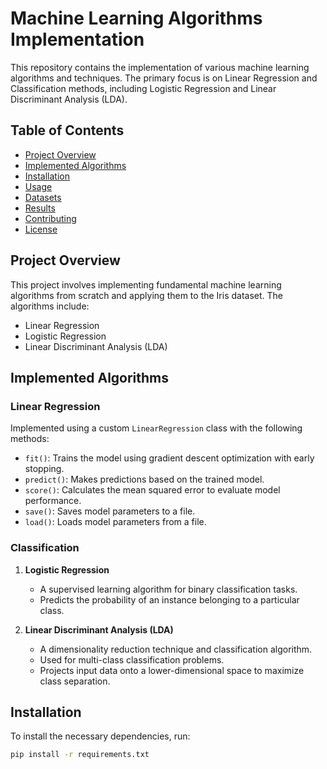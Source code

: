 # Machine Learning Algorithms Implementation

This repository contains the implementation of various machine learning algorithms and techniques. The primary focus is on Linear Regression and Classification methods, including Logistic Regression and Linear Discriminant Analysis (LDA).

## Table of Contents
- [Project Overview](#project-overview)
- [Implemented Algorithms](#implemented-algorithms)
- [Installation](#installation)
- [Usage](#usage)
- [Datasets](#datasets)
- [Results](#results)
- [Contributing](#contributing)
- [License](#license)

## Project Overview
This project involves implementing fundamental machine learning algorithms from scratch and applying them to the Iris dataset. The algorithms include:
- Linear Regression
- Logistic Regression
- Linear Discriminant Analysis (LDA)

## Implemented Algorithms

### Linear Regression
Implemented using a custom `LinearRegression` class with the following methods:
- `fit()`: Trains the model using gradient descent optimization with early stopping.
- `predict()`: Makes predictions based on the trained model.
- `score()`: Calculates the mean squared error to evaluate model performance.
- `save()`: Saves model parameters to a file.
- `load()`: Loads model parameters from a file.

### Classification
1. **Logistic Regression**
   - A supervised learning algorithm for binary classification tasks.
   - Predicts the probability of an instance belonging to a particular class.

2. **Linear Discriminant Analysis (LDA)**
   - A dimensionality reduction technique and classification algorithm.
   - Used for multi-class classification problems.
   - Projects input data onto a lower-dimensional space to maximize class separation.

## Installation
To install the necessary dependencies, run:
```bash
pip install -r requirements.txt
